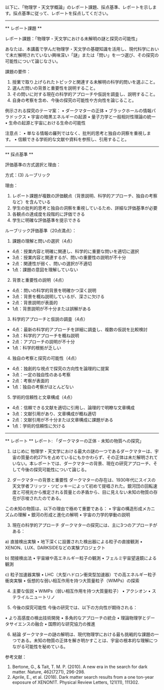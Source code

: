 以下に、「物理学・天文学概論」のレポート課題、採点基準、レポートを示します。採点基準に従って、レポートを採点してください。

---------------------------------------
** レポート課題 **

レポート課題：「物理学・天文学における未解明の謎と探究の可能性」

あなたは、本講義で学んだ物理学・天文学の基礎知識を活用し、現代科学において未だ解明されていない興味深い「謎」または「問い」を一つ選び、その探究の可能性について論じなさい。

課題の要件：
1. 授業で取り上げられたトピックと関連する未解明の科学的問いを選ぶこと。
2. 選んだ問いの背景と重要性を説明すること。
3. その問いに対する現在の科学的アプローチや仮説を調査し、説明すること。
4. 自身の考察を含め、今後の探究の可能性や方向性を論じること。

例示される探究のテーマ案：
• ダークマターの正体
• ブラックホールの情報パラドックス
• 宇宙の暗黒エネルギーの起源
• 量子力学と一般相対性理論の統一
• 生命の起源と宇宙における生命の可能性

注意点：
• 単なる情報の羅列ではなく、批判的思考と独自の洞察を重視します。
• 信頼できる学術的な文献や資料を参照し、引用すること。

---------------------------------------
** 採点基準 **

評価基準の方式選択と理由：

方式：(3) ルーブリック

理由：
1. レポート課題が複数の評価観点（背景説明、科学的アプローチ、独自の考察など）を含んでいる
2. 学生の批判的思考と独自の洞察を重視しているため、詳細な評価基準が必要
3. 各観点の達成度を段階的に評価できる
4. 学生に明確な評価基準を提示できる

ルーブリック評価基準（20点満点）：

1. 課題の理解と問いの選択（4点）
- 4点：授業内容と明確に関連し、科学的に重要な問いを適切に選択
- 3点：授業内容と関連するが、問いの重要性の説明が不十分
- 2点：関連性が弱く、問いの選択が不適切
- 1点：課題の意図を理解していない

2. 背景と重要性の説明（4点）
- 4点：問いの科学的背景を明確かつ深く説明
- 3点：背景を概ね説明しているが、深さに欠ける
- 2点：背景説明が表面的
- 1点：背景説明が不十分または誤解がある

3. 科学的アプローチと仮説の調査（4点）
- 4点：最新の科学的アプローチを詳細に調査し、複数の仮説を比較検討
- 3点：科学的アプローチを概ね説明
- 2点：アプローチの説明が不十分
- 1点：科学的根拠が乏しい

4. 独自の考察と探究の可能性（4点）
- 4点：独創的な視点で探究の方向性を論理的に提案
- 3点：一定の独自性のある考察
- 2点：考察が表面的
- 1点：独自の考察がほとんどない

5. 学術的信頼性と文章構成（4点）
- 4点：信頼できる文献を適切に引用し、論理的で明瞭な文章構成
- 3点：文献引用があり、文章構成が概ね適切
- 2点：文献引用が不十分または文章構成に課題がある
- 1点：学術的信頼性に欠ける

---------------------------------------
** レポート **
レポート: 「ダークマターの正体 - 未知の物質への探究」

1. はじめに
物理学・天文学における最大の謎の一つであるダークマターは、宇宙の質量の約27%を占めているにもかかわらず、その正体は未だ解明されていない。本レポートでは、ダークマターの背景、現在の研究アプローチ、そして今後の探究可能性について論じる。

2. ダークマターの背景と重要性
ダークマターの存在は、1930年代にスイスの天文学者フリッツ・ツビッキーによって初めて提唱された。銀河団の回転速度と可視光から推定される質量との矛盾から、目に見えない未知の物質の存在が示唆されたのである。

この未知の物質は、以下の理由で極めて重要である：
• 宇宙の構造形成メカニズムの理解
• 銀河の形成と進化の解明
• 宇宙の力学的挙動の説明

3. 現在の科学的アプローチ
ダークマターの探究には、主に3つのアプローチがある：

a) 直接検出実験
• 地下深くに設置された検出器による粒子の直接観測
• XENON、LUX、DARKSIDEなどの実験プロジェクト

b) 間接検出法
• 宇宙線や高エネルギー粒子の観測
• フェルミ宇宙望遠鏡による観測

c) 粒子加速器実験
• LHC（大型ハドロン衝突型加速器）での高エネルギー粒子衝突実験
• 仮想的な弱い相互作用を持つ大質量粒子（WIMPs）の探索

4. 主要な仮説
• WIMPs（弱い相互作用を持つ大質量粒子）
• アクシオン
• ステライルニュートリノ

5. 今後の探究可能性
今後の研究では、以下の方向性が期待される：

• より高感度の検出技術開発
• 多角的なアプローチの統合
• 理論物理学とデータサイエンスの融合
• 国際的な研究協力の推進

6. 結論
ダークマターの謎の解明は、現代物理学における最も挑戦的な課題の一つである。未知の物質の正体を解き明かすことは、宇宙の根本的な理解につながる可能性を秘めている。

参考文献：
1. Bertone, G., & Tait, T. M. P. (2010). A new era in the search for dark matter. Nature, 462(7271), 296-298.
2. Aprile, E., et al. (2018). Dark matter search results from a one ton-year exposure of XENON1T. Physical Review Letters, 121(11), 111302.

